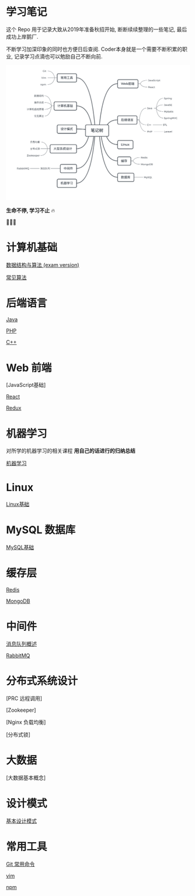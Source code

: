 # 学习笔记

这个 Repo 用于记录大致从2019年准备秋招开始, 断断续续整理的一些笔记, 最后成功上岸鹅厂.

不断学习加深印象的同时也方便日后查阅. Coder本身就是一个需要不断积累的职业, 记录学习点滴也可以勉励自己不断向前. 

<img src='NoteTree.png'>

**生命不停, 学习不止** 🔥

🏃🏃‍♀️

# 计算机基础

[数据结构与算法 (exam version)](datastructure/ds.md)

[常见算法](algorithm/README.md)



# 后端语言

[Java](java/README.md) 

[PHP](PHP/README.md)

[C++](C++/README.md)



# Web 前端

[JavaScript基础]

[React](react-ecology/React.md)

[Redux](react-ecology/Redux.md)




# 机器学习

对所学的机器学习的相关课程 **用自己的话进行的归纳总结**

[机器学习](机器学习/README.md)



# Linux

[Linux基础](linux/README.md)



# MySQL 数据库

[MySQL基础](MySQL/README.md)



# 缓存层

[Redis](Redis/Redis.md)

[MongoDB](MongoDB/MongDB.md)



# 中间件

[消息队列概述](中间件/消息队列/消息队列概述.md)

[RabbitMQ](中间件/消息队列/RabbitMQ.md)





# 分布式系统设计

[PRC 远程调用]

[Zookeeper]

[Nginx 负载均衡]

[分布式锁]



# 大数据

[大数据基本概念]



# 设计模式

[基本设计模式]()



# 常用工具

[Git 常用命令](Git/git.md)

[vim](Vim/Vim.md)

[npm](npm/npm.md)